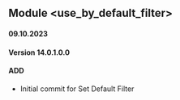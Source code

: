 ## Module <use_by_default_filter>

#### 09.10.2023
#### Version 14.0.1.0.0
#### ADD
- Initial commit for Set Default Filter
